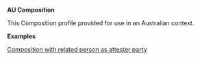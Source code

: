 **AU Composition**

This Composition profile provided for use in an Australian context.

**Examples**

[Composition with related person as attester party](composition-WithAttesterRelatedParty.html)